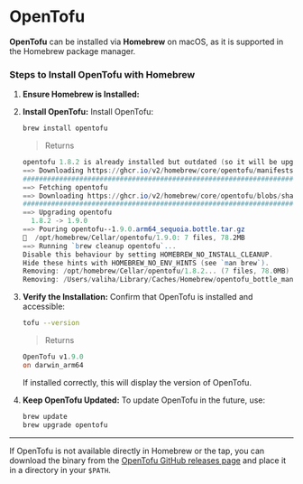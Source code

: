 # OpenTofu

**OpenTofu** can be installed via **Homebrew** on macOS, as it is supported in the Homebrew package manager.

### Steps to Install OpenTofu with Homebrew
1. **Ensure Homebrew is Installed:**

2. **Install OpenTofu:**
   Install OpenTofu:
   ```bash
   brew install opentofu
   ```
   > Returns
   ```powershell
   opentofu 1.8.2 is already installed but outdated (so it will be upgraded).
   ==> Downloading https://ghcr.io/v2/homebrew/core/opentofu/manifests/1.9.0
   ############################################################################################################ 100.0%
   ==> Fetching opentofu
   ==> Downloading https://ghcr.io/v2/homebrew/core/opentofu/blobs/sha256:b6c1fcc307e7c4d8cf2f5cd0daf1496a05a16cce15c1
   ############################################################################################################ 100.0%
   ==> Upgrading opentofu
     1.8.2 -> 1.9.0 
   ==> Pouring opentofu--1.9.0.arm64_sequoia.bottle.tar.gz
   🍺  /opt/homebrew/Cellar/opentofu/1.9.0: 7 files, 78.2MB
   ==> Running `brew cleanup opentofu`...
   Disable this behaviour by setting HOMEBREW_NO_INSTALL_CLEANUP.
   Hide these hints with HOMEBREW_NO_ENV_HINTS (see `man brew`).
   Removing: /opt/homebrew/Cellar/opentofu/1.8.2... (7 files, 78.0MB)
   Removing: /Users/valiha/Library/Caches/Homebrew/opentofu_bottle_manifest--1.8.2... (9.3KB)
   ```

4. **Verify the Installation:**
   Confirm that OpenTofu is installed and accessible:
   ```bash
   tofu --version
   ```
   > Returns
   ```powershell
   OpenTofu v1.9.0
   on darwin_arm64
   ```

   If installed correctly, this will display the version of OpenTofu.

5. **Keep OpenTofu Updated:**
   To update OpenTofu in the future, use:
   ```bash
   brew update
   brew upgrade opentofu
   ```

---

If OpenTofu is not available directly in Homebrew or the tap, you can download the binary from the [OpenTofu GitHub releases page](https://github.com/opentofu) and place it in a directory in your `$PATH`.
